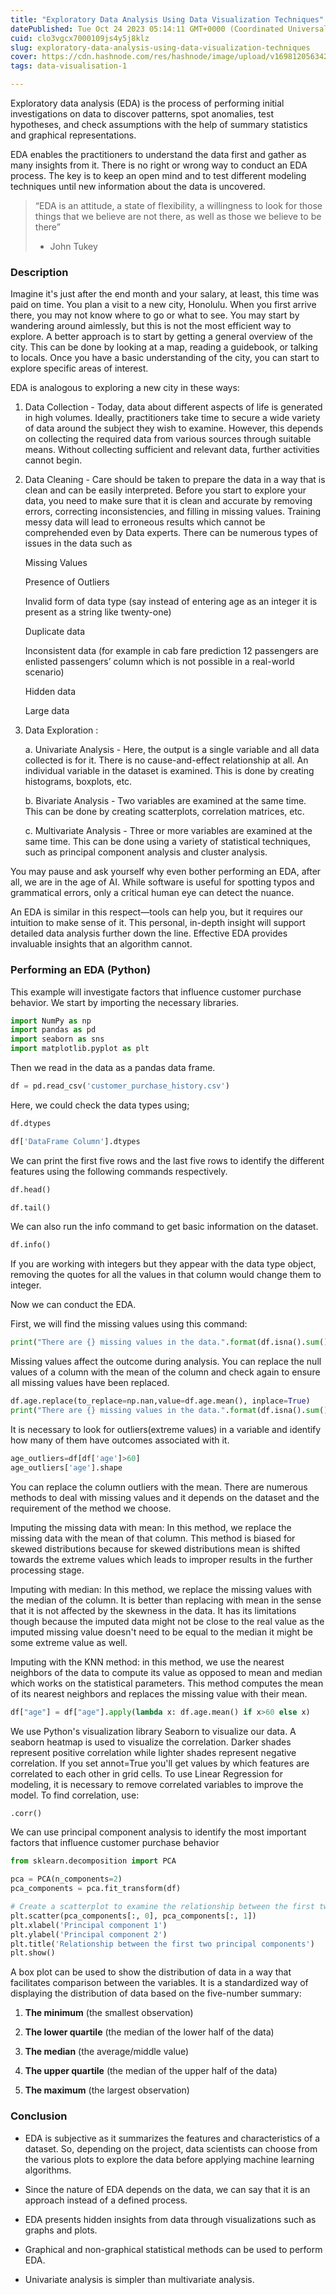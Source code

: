 ```yaml
---
title: "Exploratory Data Analysis Using Data Visualization Techniques"
datePublished: Tue Oct 24 2023 05:14:11 GMT+0000 (Coordinated Universal Time)
cuid: clo3vgcx7000109js4y5j8klz
slug: exploratory-data-analysis-using-data-visualization-techniques
cover: https://cdn.hashnode.com/res/hashnode/image/upload/v1698120563424/f871de70-a44f-471a-bf5f-17be0ce169a6.jpeg
tags: data-visualisation-1

---
```


Exploratory data analysis (EDA) is the process of performing initial investigations on data to discover patterns, spot anomalies, test hypotheses, and check assumptions with the help of summary statistics and graphical representations.

EDA enables the practitioners to understand the data first and gather as many insights from it. There is no right or wrong way to conduct an EDA process. The key is to keep an open mind and to test different modeling techniques until new information about the data is uncovered.

> “EDA is an attitude, a state of flexibility, a willingness to look for those things that we believe are not there, as well as those we believe to be there”
> 
> * John Tukey
>     

### Description

Imagine it's just after the end month and your salary, at least, this time was paid on time. You plan a visit to a new city, Honolulu. When you first arrive there, you may not know where to go or what to see. You may start by wandering around aimlessly, but this is not the most efficient way to explore. A better approach is to start by getting a general overview of the city. This can be done by looking at a map, reading a guidebook, or talking to locals. Once you have a basic understanding of the city, you can start to explore specific areas of interest.

EDA is analogous to exploring a new city in these ways:

1. Data Collection - Today, data about different aspects of life is generated in high volumes. Ideally, practitioners take time to secure a wide variety of data around the subject they wish to examine. However, this depends on collecting the required data from various sources through suitable means. Without collecting sufficient and relevant data, further activities cannot begin.
    
2. Data Cleaning - Care should be taken to prepare the data in a way that is clean and can be easily interpreted. Before you start to explore your data, you need to make sure that it is clean and accurate by removing errors, correcting inconsistencies, and filling in missing values. Training messy data will lead to erroneous results which cannot be comprehended even by Data experts. There can be numerous types of issues in the data such as
    
    Missing Values
    
    Presence of Outliers
    
    Invalid form of data type (say instead of entering age as an integer it is present as a string like twenty-one)
    
    Duplicate data
    
    Inconsistent data (for example in cab fare prediction 12 passengers are enlisted passengers’ column which is not possible in a real-world scenario)
    
    Hidden data
    
    Large data
    
3. Data Exploration :
    
    a. Univariate Analysis - Here, the output is a single variable and all data collected is for it. There is no cause-and-effect relationship at all. An individual variable in the dataset is examined. This is done by creating histograms, boxplots, etc.
    
    b. Bivariate Analysis - Two variables are examined at the same time. This can be done by creating scatterplots, correlation matrices, etc.
    
    c. Multivariate Analysis - Three or more variables are examined at the same time. This can be done using a variety of statistical techniques, such as principal component analysis and cluster analysis.
    

You may pause and ask yourself why even bother performing an EDA, after all, we are in the age of AI. While software is useful for spotting typos and grammatical errors, only a critical human eye can detect the nuance.

An EDA is similar in this respect—tools can help you, but it requires our intuition to make sense of it. This personal, in-depth insight will support detailed data analysis further down the line. Effective EDA provides invaluable insights that an algorithm cannot.

### Performing an EDA (Python)

This example will investigate factors that influence customer purchase behavior. We start by importing the necessary libraries.

```python
import NumPy as np
import pandas as pd
import seaborn as sns
import matplotlib.pyplot as plt
```

Then we read in the data as a pandas data frame.

```python
df = pd.read_csv('customer_purchase_history.csv')
```

Here, we could check the data types using;

```python
df.dtypes
```

```python
df['DataFrame Column'].dtypes
```

We can print the first five rows and the last five rows to identify the different features using the following commands respectively.

```python
df.head()
```

```python
df.tail()
```

We can also run the info command to get basic information on the dataset.

```python
df.info()
```

If you are working with integers but they appear with the data type object, removing the quotes for all the values in that column would change them to integer.

Now we can conduct the EDA.

First, we will find the missing values using this command:

```python
print("There are {} missing values in the data.".format(df.isna().sum().sum()))
```

Missing values affect the outcome during analysis. You can replace the null values of a column with the mean of the column and check again to ensure all missing values have been replaced.

```python
df.age.replace(to_replace=np.nan,value=df.age.mean(), inplace=True)
print("There are {} missing values in the data.".format(df.isna().sum().sum()))
```

It is necessary to look for outliers(extreme values) in a variable and identify how many of them have outcomes associated with it.

```python
age_outliers=df[df['age']>60]
age_outliers['age'].shape
```

You can replace the column outliers with the mean. There are numerous methods to deal with missing values and it depends on the dataset and the requirement of the method we choose.

Imputing the missing data with mean: In this method, we replace the missing data with the mean of that column. This method is biased for skewed distributions because for skewed distributions mean is shifted towards the extreme values which leads to improper results in the further processing stage.

Imputing with median: In this method, we replace the missing values with the median of the column. It is better than replacing with mean in the sense that it is not affected by the skewness in the data. It has its limitations though because the imputed data might not be close to the real value as the imputed missing value doesn't need to be equal to the median it might be some extreme value as well.

Imputing with the KNN method: in this method, we use the nearest neighbors of the data to compute its value as opposed to mean and median which works on the statistical parameters. This method computes the mean of its nearest neighbors and replaces the missing value with their mean.

```python
df["age"] = df["age"].apply(lambda x: df.age.mean() if x>60 else x)
```

We use Python's visualization library Seaborn to visualize our data. A seaborn heatmap is used to visualize the correlation. Darker shades represent positive correlation while lighter shades represent negative correlation. If you set annot=True you'll get values by which features are correlated to each other in grid cells. To use Linear Regression for modeling, it is necessary to remove correlated variables to improve the model. To find correlation, use:

```python
.corr()
```

We can use principal component analysis to identify the most important factors that influence customer purchase behavior

```python
from sklearn.decomposition import PCA

pca = PCA(n_components=2)
pca_components = pca.fit_transform(df)

# Create a scatterplot to examine the relationship between the first two principal components
plt.scatter(pca_components[:, 0], pca_components[:, 1])
plt.xlabel('Principal component 1')
plt.ylabel('Principal component 2')
plt.title('Relationship between the first two principal components')
plt.show()
```

A box plot can be used to show the distribution of data in a way that facilitates comparison between the variables. It is a standardized way of displaying the distribution of data based on the five-number summary:

1. **The minimum** (the smallest observation)
    
2. **The lower quartile** (the median of the lower half of the data)
    
3. **The median** (the average/middle value)
    
4. **The upper quartile** (the median of the upper half of the data)
    
5. **The maximum** (the largest observation)
    

### Conclusion

* EDA is subjective as it summarizes the features and characteristics of a dataset. So, depending on the project, data scientists can choose from the various plots to explore the data before applying machine learning algorithms. 
    
* Since the nature of EDA depends on the data, we can say that it is an approach instead of a defined process. 
    
* EDA presents hidden insights from data through visualizations such as graphs and plots.
    
* Graphical and non-graphical statistical methods can be used to perform EDA. 
    
* Univariate analysis is simpler than multivariate analysis.
